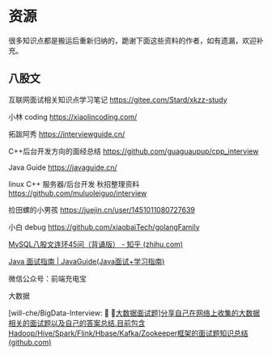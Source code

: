 # 资源

很多知识点都是搬运后重新归纳的，跪谢下面这些资料的作者，如有遗漏，欢迎补充。
## 八股文

互联网面试相关知识点学习笔记 <https://gitee.com/Stard/xkzz-study>

小林 coding <https://xiaolincoding.com/>

拓跋阿秀 <https://interviewguide.cn/>

C++后台开发方向的面经总结 <https://github.com/guaguaupup/cpp_interview>

Java Guide <https://javaguide.cn/>

linux C++ 服务器/后台开发 秋招整理资料 <https://github.com/muluoleiguo/interview>

捡田螺的小男孩 <https://juejin.cn/user/1451011080727639>

小白 debug <https://github.com/xiaobaiTech/golangFamily>

[MySQL八股文连环45问（背诵版） - 知乎 (zhihu.com)](https://zhuanlan.zhihu.com/p/403656116)

[Java 面试指南 | JavaGuide(Java面试+学习指南)](https://javaguide.cn/)

微信公众号：前端充电宝



大数据

[will-che/BigData-Interview: :dart: :star2:[大数据面试题\]分享自己在网络上收集的大数据相关的面试题以及自己的答案总结.目前包含Hadoop/Hive/Spark/Flink/Hbase/Kafka/Zookeeper框架的面试题知识总结 (github.com)](https://github.com/will-che/BigData-Interview)